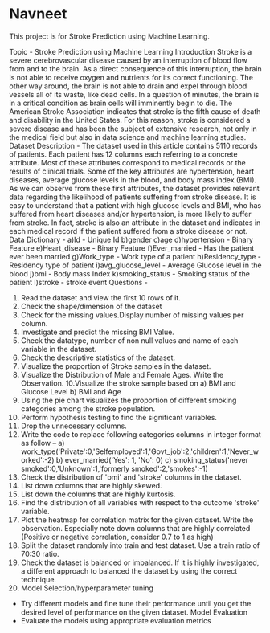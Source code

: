 # Navneet
This project is for Stroke Prediction using Machine Learning.

Topic - Stroke Prediction using Machine Learning
Introduction
Stroke is a severe cerebrovascular disease caused by an interruption of blood flow from and to
the brain. As a direct consequence of this interruption, the brain is not able to receive oxygen
and nutrients for its correct functioning. The other way around, the brain is not able to drain and
expel through blood vessels all of its waste, like dead cells. In a question of minutes, the brain is
in a critical condition as brain cells will imminently begin to die.
The American Stroke Association indicates that stroke is the fifth cause of death and disability in
the United States. For this reason, stroke is considered a severe disease and has been the
subject of extensive research, not only in the medical field but also in data science and machine
learning studies.
Dataset Description -
The dataset used in this article contains 5110 records of patients. Each patient has 12 columns
each referring to a concrete attribute. Most of these attributes correspond to medical records or
the results of clinical trials. Some of the key attributes are hypertension, heart diseases, average
glucose levels in the blood, and body mass index (BMI). As we can observe from these first
attributes, the dataset provides relevant data regarding the likelihood of patients suffering from
stroke disease. It is easy to understand that a patient with high glucose levels and BMI, who has
suffered from heart diseases and/or hypertension, is more likely to suffer from stroke. In fact,
stroke is also an attribute in the dataset and indicates in each medical record if the patient
suffered from a stroke disease or not.
Data Dictionary -
a)Id - Unique Id
b)gender
c)age
d)hypertension - Binary Feature
e)Heart_disease - Binary Feature
f)Ever_married - Has the patient ever been married
g)Work_type - Work type of a patient
h)Residency_type - Residency type of patient
i)avg_glucose_level - Average Glucose level in the blood
j)bmi - Body mass Index
k)smoking_status - Smoking status of the patient
l)stroke - stroke event
Questions -
1. Read the dataset and view the first 10 rows of it.
2. Check the shape/dimension of the dataset
3. Check for the missing values.Display number of missing values per column.
4. Investigate and predict the missing BMI Value.
5. Check the datatype, number of non null values and name of each variable in the dataset.
6. Check the descriptive statistics of the dataset.
7. Visualize the proportion of Stroke samples in the dataset.
8. Visualize the Distribution of Male and Female Ages. Write the Observation.
10.Visualize the stroke sample based on
a) BMI and Glucose Level
b) BMI and Age
11. Using the pie chart visualizes the proportion of different smoking categories among the
stroke population.
12. Perform hypothesis testing to find the significant variables.
13. Drop the unnecessary columns.
14. Write the code to replace following categories columns in integer format as follow –
a) work_type('Private':0,'Selfemployed':1,'Govt_job':2,'children':1,'Never_worked':-2)
 b) ever_married('Yes': 1, 'No': 0)
 c) smoking_status('never smoked':0,'Unknown':1,'formerly smoked':2,'smokes':-1)
15. Check the distribution of 'bmi' and 'stroke' columns in the dataset.
16. List down columns that are highly skewed.
17. List down the columns that are highly kurtosis.
18. Find the distribution of all variables with respect to the outcome 'stroke' variable.
19. Plot the heatmap for correlation matrix for the given dataset. Write the observation.
Especially note down columns that are highly correlated (Positive or negative correlation,
consider 0.7 to 1 as high)
20. Split the dataset randomly into train and test dataset. Use a train ratio of 70:30 ratio.
21. Check the dataset is balanced or imbalanced. If it is highly investigated, a different approach
to balanced the dataset by using the correct technique.
22. Model Selection/hyperparameter tuning
- Try different models and fine tune their performance until you get the desired level of 
performance on the given dataset. 
 Model Evaluation 
- Evaluate the models using appropriate evaluation metrics
